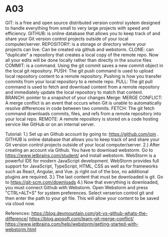# A03

GIT: is a free and open source distributed version control system designed to handle everything from small to very large projects with speed and efficiency.
GITHUB: is online database that allows you to keep track of and share your Git version control projects outside of your local computer/server.
REPOSITORY: is a storage or directory where your projects can live. Can be created via github and webstorm.
CLONE: can "duplicate" a repository that creates a local copy of the remote repo. Now all your edits will be done locally rather than directly in the source files
COMMIT: is a command. Using the git commit saves a new commit object in the local git repository.
PUSH: The git push command is used to upload local repository content to a remote repository. Pushing is how you transfer commits from your local repository to a remote repo.
PULL: The git pull command is used to fetch and download content from a remote repository and immediately update the local repository to match that content. 
BRANCH: pointer to a snapshot of your changes 
Merge:
MERGE CONFLICT: A merge conflict is an event that occurs when Git is unable to automatically resolve differences in code between two commits.
FETCH: The git fetch command downloads commits, files, and refs from a remote repository into your local repo.
REMOTE: A remote repository is stored on a code hosting service like GitHub or on an internal server.

Tutorial:
1.) Set up an Github account by going to: https://github.com/join . GITHUB is online database that allows you to keep track of and share your Git version control projects outside of your local computer/server.
2.) After creating an account via Github. You have to download webstorm. Go to https://www.jetbrains.com/student/ and install webstorm. WebStorm is a powerful IDE for modern JavaScript development. WebStorm provides full support for JavaScript, TypeScript, HTML, CSS as well as for frameworks such as React, Angular, and Vue. js right out of the box, no additional plugins are required.
3.) The last content that must be downloaded is git. Go to https://git-scm.com/downloads 
4.) Now that everything is downloaded, you must connect Github with Webstorm. Open Webstorm and press "CTRL+ALT+S" for system preferences. Select verserion control git and then enter the path to your git file. This will allow your content to be saved via cloud now.


References:
https://blog.devmountain.com/git-vs-github-whats-the-difference/
https://blog.axosoft.com/learn-git-merge-conflict/
https://www.jetbrains.com/help/webstorm/getting-started-with-webstorm.html
